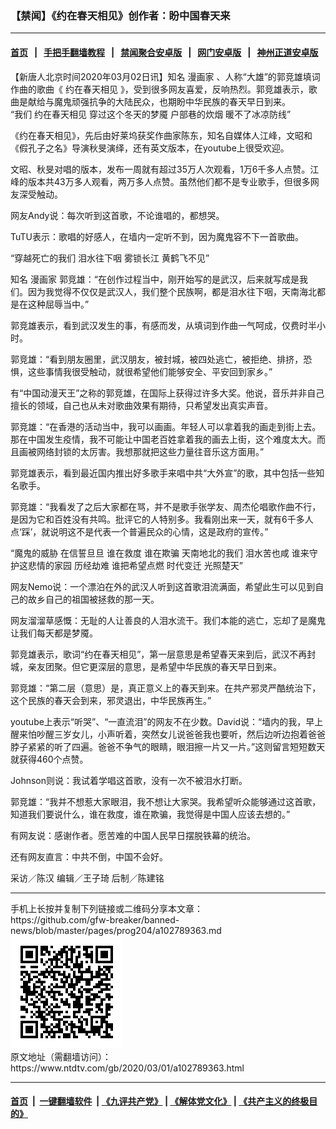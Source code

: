 ### 【禁闻】《约在春天相见》创作者：盼中国春天来
------------------------

#### [首页](https://github.com/gfw-breaker/banned-news/blob/master/README.md) &nbsp;&nbsp;|&nbsp;&nbsp; [手把手翻墙教程](https://github.com/gfw-breaker/guides/wiki) &nbsp;&nbsp;|&nbsp;&nbsp; [禁闻聚合安卓版](https://github.com/gfw-breaker/bn-android) &nbsp;&nbsp;|&nbsp;&nbsp; [网门安卓版](https://github.com/oGate2/oGate) &nbsp;&nbsp;|&nbsp;&nbsp; [神州正道安卓版](https://github.com/SzzdOgate/update) 



<div><div class="post_content" itemprop="articleBody">
 <p>
  【新唐人北京时间2020年03月02日讯】知名
  <ok href="https://www.ntdtv.com/gb/漫画家.htm">
   漫画家
  </ok>
  、人称“大雄”的郭竞雄填词作曲的歌曲《
  <ok href="https://www.ntdtv.com/gb/约在春天相见.htm">
   约在春天相见
  </ok>
  》，受到很多网友喜爱，反响热烈。郭竞雄表示，歌曲是献给与魔鬼顽强抗争的大陆民众，也期盼中华民族的春天早日到来。
  <br/>
  “我们
  <ok href="https://www.ntdtv.com/gb/约在春天相见.htm">
   约在春天相见
  </ok>
  穿过这个冬天的梦魇 户部巷的炊烟 暖不了冰凉防线”
 </p>
 <p>
  《约在春天相见》，先后由好莱坞获奖作曲家陈东，知名自媒体人江峰，文昭和《假孔子之名》导演秋旻演绎，还有英文版本，在youtube上很受欢迎。
 </p>
 <p>
  文昭、秋旻对唱的版本，发布一周就有超过35万人次观看，1万6千多人点赞。江峰的版本共43万多人观看，两万多人点赞。虽然他们都不是专业歌手，但很多网友深受触动。
 </p>
 <p>
  网友Andy说：每次听到这首歌，不论谁唱的，都想哭。
 </p>
 <p>
  TuTU表示：歌唱的好感人，在墙内一定听不到，因为魔鬼容不下一首歌曲。
 </p>
 <p>
  “穿越死亡的我们 泪水往下咽 雾锁长江 黄鹤飞不见”
 </p>
 <p>
  知名
  <ok href="https://www.ntdtv.com/gb/漫画家.htm">
   漫画家
  </ok>
  郭竞雄：“在创作过程当中，刚开始写的是武汉，后来就写成是我们。因为我觉得不仅仅是武汉人，我们整个民族啊，都是泪水往下咽，天南海北都是在这种屈辱当中。”
 </p>
 <p>
  郭竞雄表示，看到武汉发生的事，有感而发，从填词到作曲一气呵成，仅费时半小时。
 </p>
 <p>
  郭竞雄：“看到朋友圈里，武汉朋友，被封城，被四处逃亡，被拒绝、排挤，恐惧，这些事情我很受触动，就很希望他们能够安全、平安回到家乡。”
 </p>
 <p>
  有“中国动漫天王”之称的郭竞雄，在国际上获得过许多大奖。他说，音乐并非自己擅长的领域，自己也从未对歌曲效果有期待，只希望发出真实声音。
 </p>
 <p>
  郭竞雄：“在香港的活动当中，我可以画画。年轻人可以拿着我的画走到街上去。那在中国发生疫情，我不可能让中国老百姓拿着我的画去上街，这个难度太大。而且画被网络封锁的太厉害。我想那就把这些力量往音乐这方面用。”
 </p>
 <p>
  郭竞雄表示，看到最近国内推出好多歌手来唱中共“大外宣”的歌，其中包括一些知名歌手。
 </p>
 <p>
  郭竞雄：“我看发了之后大家都在骂，并不是歌手张学友、周杰伦唱歌作曲不行，是因为它和百姓没有共鸣。批评它的人特别多。我看刚出来一天，就有6千多人点‘踩’，就说明这不是代表一个普遍民众的心情，这是政府的宣传。”
 </p>
 <p>
  “魔鬼的威胁 在信誓旦旦 谁在救度 谁在欺骗 天南地北的我们 泪水苦也咸 谁来守护这悲情的家园 历经劫难 谁把希望点燃 时代变迁 光照楚天”
 </p>
 <p>
  网友Nemo说：一个漂泊在外的武汉人听到这首歌泪流满面，希望此生可以见到自己的故乡自己的祖国被拯救的那一天。
 </p>
 <p>
  网友溜溜草感慨：无耻的人让善良的人泪水流干。我们本能的逃亡，忘却了是魔鬼让我们每天都是梦魇。
 </p>
 <p>
  郭竞雄表示，歌词“约在春天相见”，第一层意思是希望春天来到后，武汉不再封城，亲友团聚。但它更深层的意思，是希望中华民族的春天早日到来。
 </p>
 <p>
  郭竞雄：“第二层（意思）是，真正意义上的春天到来。在共产邪灵严酷统治下，这个民族的春天会到来，邪灵退出，中华民族再生。”
 </p>
 <p>
  youtube上表示“听哭”、“一直流泪”的网友不在少数。David说：“墙内的我，早上醒来怕吵醒三岁女儿，小声听着，突然女儿说爸爸我也要听，然后边听边抱着爸爸脖子紧紧的听了四遍。爸爸不争气的眼睛，眼泪擦一片又一片。”这则留言短短数天就获得460个点赞。
 </p>
 <p>
  Johnson则说：我试着学唱这首歌，没有一次不被泪水打断。
 </p>
 <p>
  郭竞雄：“我并不想惹大家眼泪，我不想让大家哭。我希望听众能够通过这首歌，知道我们要说什么，谁在救度，谁在欺骗，我觉得是中国人应该去想的。”
 </p>
 <p>
  有网友说：感谢作者。愿苦难的中国人民早日摆脱铁幕的统治。
 </p>
 <p>
  还有网友直言：中共不倒，中国不会好。
 </p>
 <p>
  采访／陈汉 编辑／王子琦 后制／陈建铭
 </p>
 <div class="single_ad">
 </div>
</div>
</div>
<hr/>
手机上长按并复制下列链接或二维码分享本文章：<br/>
https://github.com/gfw-breaker/banned-news/blob/master/pages/prog204/a102789363.md <br/>
<a href='https://github.com/gfw-breaker/banned-news/blob/master/pages/prog204/a102789363.md'><img src='https://github.com/gfw-breaker/banned-news/blob/master/pages/prog204/a102789363.md.png'/></a> <br/>
原文地址（需翻墙访问）：https://www.ntdtv.com/gb/2020/03/01/a102789363.html


------------------------
#### [首页](https://github.com/gfw-breaker/banned-news/blob/master/README.md) &nbsp;|&nbsp; [一键翻墙软件](https://github.com/gfw-breaker/nogfw/blob/master/README.md) &nbsp;| [《九评共产党》](https://github.com/gfw-breaker/9ping.md/blob/master/README.md#九评之一评共产党是什么) | [《解体党文化》](https://github.com/gfw-breaker/jtdwh.md/blob/master/README.md) | [《共产主义的终极目的》](https://github.com/gfw-breaker/gczydzjmd.md/blob/master/README.md)


<img src='http://gfw-breaker.win/banned-news/pages/prog204/a102789363.md' width='0px' height='0px'/>